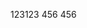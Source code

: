 <!--
 * @Author: ScauBosco
 * @Date: 2024-04-01 15:59:57
 * @LastEditors: ScauBosco
 * @LastEditTime: 2024-04-01 16:04:31
-->
123123
456
456

